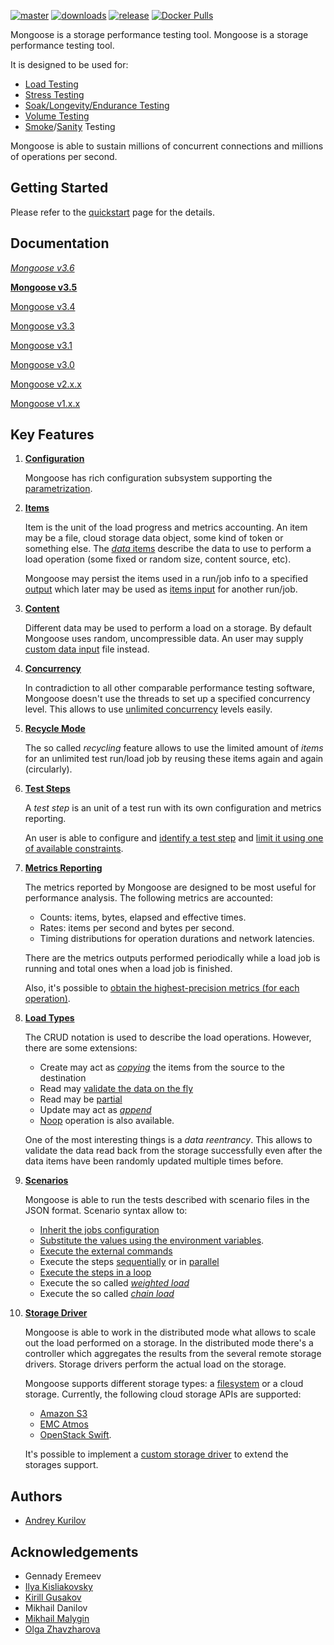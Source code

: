 [![master](https://img.shields.io/travis/emc-mongoose/mongoose-base/master.svg)](https://travis-ci.org/emcmongoose/mongoose-base)
[![downloads](https://img.shields.io/github/downloads/emc-mongoose/mongoose-base/total.svg)](https://github.com/emc-mongoose/mongoose-base/releases)
[![release](https://img.shields.io/github/release/emc-mongoose/mongoose-base.svg)]()
[![Docker Pulls](https://img.shields.io/docker/pulls/emcmongoose/mongoose.svg)](https://hub.docker.com/r/emcmongoose/mongoose/)

Mongoose is a storage performance testing tool.
Mongoose is a storage performance testing tool.

It is designed to be used for:
* [Load Testing](https://en.wikipedia.org/wiki/Load_testing)
* [Stress Testing](https://en.wikipedia.org/wiki/Stress_testing)
* [Soak/Longevity/Endurance Testing](https://en.wikipedia.org/wiki/Soak_testing)
* [Volume Testing](https://en.wikipedia.org/wiki/Volume_testing)
* [Smoke](https://en.wikipedia.org/wiki/Smoke_testing_(software))/[Sanity](https://en.wikipedia.org/wiki/Sanity_check) Testing

Mongoose is able to sustain millions of concurrent connections and
millions of operations per second.

## Getting Started

Please refer to the [quickstart](https://github.com/emc-mongoose/mongoose-base/wiki/v3.5-Quickstart)
page for the details.

## Documentation

*[Mongoose v3.6](https://github.com/emc-mongoose/mongoose-base/wiki/v3.6-Overview)*

**[Mongoose v3.5](https://github.com/emc-mongoose/mongoose-base/wiki/v3.5-Overview)**

[Mongoose v3.4](https://github.com/emc-mongoose/mongoose-base/wiki/v3.4-Overview)

[Mongoose v3.3](https://github.com/emc-mongoose/mongoose-base/wiki/v3.3-Overview)

[Mongoose v3.1](https://github.com/emc-mongoose/mongoose-base/wiki/v3.1-Overview)

[Mongoose v3.0](https://github.com/emc-mongoose/mongoose-base/wiki/v3.0-Overview)

[Mongoose v2.x.x](http://emc-mongoose.github.io/mongoose)

[Mongoose v1.x.x](https://github.com/emc-mongoose/mongoose-base/wiki/v1.x-Overview)

## Key Features

1. **[Configuration](https://github.com/emc-mongoose/mongoose-base/wiki/v3.5-Configuration)**

    Mongoose has rich configuration subsystem supporting the
    [parametrization](https://github.com/emc-mongoose/mongoose-base/wiki/v3.5-Configuration#2-parametrization).

2. **[Items](https://github.com/emc-mongoose/mongoose-base/wiki/v3.5-User-Guide#2-items)**

    Item is the unit of the load progress and metrics accounting. An item may be a file,
    cloud storage data object, some kind of token or something else. The
    [*data* items](https://github.com/emc-mongoose/mongoose-base/wiki/v3.5-User-Guide#211-data-items) describe the data to use to perform a load
    operation (some fixed or random size, content source, etc).

    Mongoose may persist the items used in a run/job info to a specified
    [output](https://github.com/emc-mongoose/mongoose-base/wiki/v3.5-User-Guide#23-items-output) which later may be used as
    [items input](https://github.com/emc-mongoose/mongoose-base/wiki/v3.5-User-Guide#22-items-input) for another run/job.

3. **[Content](https://github.com/emc-mongoose/mongoose-base/wiki/v3.5-User-Guide#3-content)**

    Different data may be used to perform a load on a storage. By default Mongoose uses random,
    uncompressible data. An user may supply
    [custom data input](https://github.com/emc-mongoose/mongoose-base/wiki/v3.5-User-Guide#32-payload-from-the-external-file) file instead.

4. **[Concurrency](https://github.com/emc-mongoose/mongoose-base/wiki/v3.5-User-Guide#4-concurrency)**

    In contradiction to all other comparable performance testing software, Mongoose doesn't use the
    threads to set up a specified concurrency level. This allows to use
    [unlimited concurrency](https://github.com/emc-mongoose/mongoose-base/wiki/v3.5-User-Guide#42-unlimited-concurrency) levels easily.

5. **[Recycle Mode](https://github.com/emc-mongoose/mongoose-base/wiki/v3.5-User-Guide#5-recycle-mode)**

    The so called *recycling* feature allows to use the limited amount of *items* for an unlimited
    test run/load job by reusing these items again and again (circularly).

6. **[Test Steps](https://github.com/emc-mongoose/mongoose-base/wiki/v3.5-User-Guide#6-test-steps)**

    A *test step* is an unit of a test run with its own configuration and metrics reporting.

    An user is able to configure and [identify a test step](https://github.com/emc-mongoose/mongoose-base/wiki/v3.5-User-Guide#61-test-steps-identification) and
    [limit it using one of available constraints](https://github.com/emc-mongoose/mongoose-base/wiki/v3.4-User-Guide#62-test-steps-limitation).

7. **[Metrics Reporting](https://github.com/emc-mongoose/mongoose-base/wiki/v3.5-User-Guide#72-metrics-output)**

    The metrics reported by Mongoose are designed to be most useful for performance analysis.
    The following metrics are accounted:
    * Counts: items, bytes, elapsed and effective times.
    * Rates: items per second and bytes per second.
    * Timing distributions for operation durations and network latencies.

    There are the metrics outputs performed periodically while a load job is running and
    total ones when a load job is finished.

    Also, it's possible to
    [obtain the highest-precision metrics (for each operation)](https://github.com/emc-mongoose/mongoose-base/wiki/v3.5-User-Guide#723-trace-metrics-output).

8. **[Load Types](https://github.com/emc-mongoose/mongoose-base/wiki/v3.5-User-Guide#8-load-types)**

    The CRUD notation is used to describe the load operations. However, there are some extensions:
    * Create may act as *[copying](https://github.com/emc-mongoose/mongoose-base/wiki/v3.5-User-Guide#822-copy-mode)* the items from the source to the destination
    * Read may [validate the data on the fly](https://github.com/emc-mongoose/mongoose-base/wiki/v3.5-User-Guide#832-read-with-enabled-validation)
    * Read may be [partial](https://github.com/emc-mongoose/mongoose-base/wiki/v3.5-User-Guide#833-partial-read)
    * Update may act as *[append](https://github.com/emc-mongoose/mongoose-base/wiki/v3.5-User-Guide#8434-append)*
    * [Noop](https://github.com/emc-mongoose/mongoose-base/wiki/v3.5-User-Guide#81-noop) operation is also available.

    One of the most interesting things is a *data reentrancy*. This allows to validate the data
    read back from the storage successfully even after the data items have been randomly updated
    multiple times before.

9. **[Scenarios](https://github.com/emc-mongoose/mongoose-base/wiki/v3.5-User-Guide#9-scenarios)**

    Mongoose is able to run the tests described with scenario files in the JSON format. Scenario
    syntax allow to:
    * [Inherit the jobs configuration](https://github.com/emc-mongoose/mongoose-base/wiki/v3.5-User-Guide#942-step-configuration-inheritance)
    * [Substitute the values using the environment variables](https://github.com/emc-mongoose/mongoose-base/wiki/v3.5-User-Guide#944-environment-values-substitution-in-the-scenario).
    * [Execute the external commands](https://github.com/emc-mongoose/mongoose-base/wiki/v3.5-User-Guide#951-shell-command)
    * Execute the steps [sequentially](https://github.com/emc-mongoose/mongoose-base/wiki/v3.5-User-Guide#955-sequential-step) or in [parallel](https://github.com/emc-mongoose/mongoose-base/wiki/v3.4-User-Guide#954-parallel-step)
    * [Execute the steps in a loop](https://github.com/emc-mongoose/mongoose-base/wiki/v3.5-User-Guide#956-loop-step)
    * Execute the so called *[weighted load](https://github.com/emc-mongoose/mongoose-base/wiki/v3.5-User-Guide#9572-weighted-load-step)*
    * Execute the so called *[chain load](https://github.com/emc-mongoose/mongoose-base/wiki/v3.5-User-Guide#958-chain-load-step)*

10. **[Storage Driver](https://github.com/emc-mongoose/mongoose-base/wiki/v3.5-User-Guide#10-storage-driver)**

    Mongoose is able to work in the distributed mode what allows to scale out the load
    performed on a storage. In the distributed mode there's a controller which aggregates the
    results from the several remote storage drivers. Storage drivers perform the actual
    load on the storage.

    Mongoose supports different storage types: a
    [filesystem](https://github.com/emc-mongoose/mongoose-base/wiki/v3.5-User-Guide#103-filesystem-storage-driver) or a cloud storage.
    Currently, the following cloud storage APIs are supported:
    * [Amazon S3](https://github.com/emc-mongoose/mongoose-base/wiki/v3.5-User-Guide#10452-atmos)
    * [EMC Atmos](https://github.com/emc-mongoose/mongoose-base/wiki/v3.5-User-Guide#10453-s3)
    * [OpenStack Swift](https://github.com/emc-mongoose/mongoose-base/wiki/v3.5-User-Guide#10454-swift).

    It's possible to implement a [custom storage driver](https://github.com/emc-mongoose/mongoose-base/wiki/v3.5-Custom-Storage-Driver) to extend the storages support.

## Authors

* [Andrey Kurilov](https://github.com/akurilov)

## Acknowledgements

* Gennady Eremeev
* [Ilya Kisliakovsky](https://github.com/kisliakovsky)
* [Kirill Gusakov](https://github.com/gusakk)
* Mikhail Danilov
* [Mikhail Malygin](https://github.com/aphreet)
* [Olga Zhavzharova](https://github.com/Zhavzharova)
